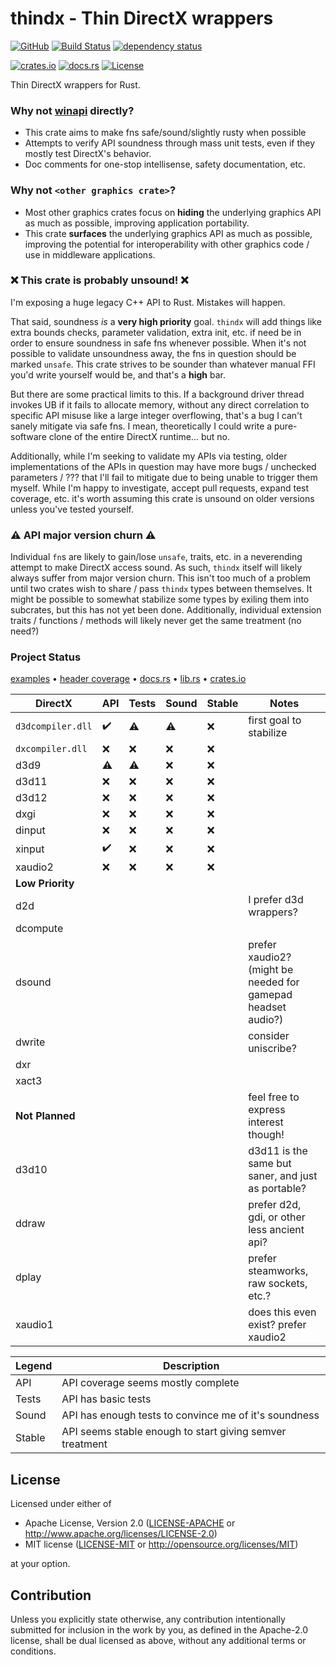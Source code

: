 # thindx - **Thin** **D**irect**X** wrappers

[![GitHub](https://img.shields.io/github/stars/MaulingMonkey/thindx.svg?label=GitHub&style=social)](https://github.com/MaulingMonkey/thindx)
[![Build Status](https://github.com/MaulingMonkey/thindx/workflows/Rust/badge.svg)](https://github.com/MaulingMonkey/thindx/actions?query=workflow%3Arust)
[![dependency status](https://deps.rs/repo/github/MaulingMonkey/thindx/status.svg)](https://deps.rs/repo/github/MaulingMonkey/thindx)

[![crates.io](https://img.shields.io/crates/v/thindx.svg)](https://crates.io/crates/thindx)
[![docs.rs](https://docs.rs/thindx/badge.svg)](https://docs.rs/thindx)
[![License](https://img.shields.io/crates/l/thindx.svg)](https://github.com/MaulingMonkey/thindx)

Thin DirectX wrappers for Rust.

### Why not [winapi] directly?

*   This crate aims to make fns safe/sound/slightly rusty when possible
*   Attempts to verify API soundness through mass unit tests, even if they mostly test DirectX's behavior.
*   Doc comments for one-stop intellisense, safety documentation, etc.

### Why not `<other graphics crate>`?

*   Most other graphics crates focus on **hiding** the underlying graphics API as much as possible, improving application portability.
*   This crate **surfaces** the underlying graphics API as much as possible, improving the potential for interoperability with other graphics code / use in middleware applications.

### ❌ This crate is probably unsound! ❌

I'm exposing a huge legacy C++ API to Rust.  Mistakes will happen.

That said, soundness *is* a **very high priority** goal.  `thindx` will add things like extra bounds checks, parameter
validation, extra init, etc. if need be in order to ensure soundness in safe fns whenever possible.  When it's not
possible to validate unsoundness away, the fns in question should be marked `unsafe`.  This crate strives to be sounder
than whatever manual FFI you'd write yourself would be, and that's a **high** bar.

But there are some practical limits to this.  If a background driver thread invokes UB if it fails to allocate memory,
without any direct correlation to specific API misuse like a large integer overflowing, that's a bug I can't sanely
mitigate via safe fns.  I mean, theoretically I could write a pure-software clone of the entire DirectX runtime... but no.

Additionally, while I'm seeking to validate my APIs via testing, older implementations of the APIs in question may have
more bugs / unchecked parameters / ??? that I'll fail to mitigate due to being unable to trigger them myself.  While I'm
happy to investigate, accept pull requests, expand test coverage, etc. it's worth assuming this crate is unsound on
older versions unless you've tested yourself.

### ⚠️ API major version churn ⚠️

Individual `fn`s are likely to gain/lose `unsafe`, traits, etc. in a neverending attempt to make DirectX access sound.
As such, `thindx` itself will likely always suffer from major version churn.
This isn't too much of a problem until two crates wish to share / pass `thindx` types between themselves.
It might be possible to somewhat stabilize some types by exiling them into subcrates, but this has not yet been done.
Additionally, individual extension traits / functions / methods will likely never get the same treatment (no need?)



### Project Status

[examples](https://docs.rs/thindx/*/thindx/_examples/)
•
[header coverage](https://docs.rs/thindx/*/thindx/_headers/)
•
[docs.rs](https://docs.rs/thindx)
•
[lib.rs](https://lib.rs/crates/thindx)
•
[crates.io](https://crates.io/crates/thindx)

| DirectX           | API   | Tests | Sound | Stable| Notes |
| ----------------- | ----- | ----- | ----- | ----- | ----- |
| `d3dcompiler.dll` | ✔️    | ⚠️    | ⚠️    | ❌    | first goal to stabilize
| `dxcompiler.dll`  | ❌    | ❌    | ❌    | ❌    |
| d3d9              | ⚠️    | ⚠️    | ❌    | ❌    |
| d3d11             | ❌    | ❌    | ❌    | ❌    |
| d3d12             | ❌    | ❌    | ❌    | ❌    |
| dxgi              | ❌    | ❌    | ❌    | ❌    |
| dinput            | ❌    | ❌    | ❌    | ❌    |
| xinput            | ✔️    | ❌    | ❌    | ❌    |
| xaudio2           | ❌    | ❌    | ❌    | ❌    |
| **Low Priority**  |
| d2d               | | | | | I prefer d3d wrappers?
| dcompute          | | | | |
| dsound            | | | | | prefer xaudio2? (might be needed for gamepad headset audio?)
| dwrite            | | | | | consider uniscribe?
| dxr               | | | | |
| xact3             | | | | |
| **Not Planned**   | | | | | feel free to express interest though!
| d3d10             | | | | | d3d11 is the same but saner, and just as portable?
| ddraw             | | | | | prefer d2d, gdi, or other less ancient api?
| dplay             | | | | | prefer steamworks, raw sockets, etc.?
| xaudio1           | | | | | does this even exist? prefer xaudio2

| Legend    | Description   |
| --------- | ------------- |
| API       | API coverage seems mostly complete
| Tests     | API has basic tests
| Sound     | API has enough tests to convince me of it's soundness
| Stable    | API seems stable enough to start giving semver treatment



<h2 name="license">License</h2>

Licensed under either of

* Apache License, Version 2.0 ([LICENSE-APACHE](LICENSE-APACHE) or <http://www.apache.org/licenses/LICENSE-2.0>)
* MIT license ([LICENSE-MIT](LICENSE-MIT) or <http://opensource.org/licenses/MIT>)

at your option.



<h2 name="contribution">Contribution</h2>

Unless you explicitly state otherwise, any contribution intentionally submitted
for inclusion in the work by you, as defined in the Apache-2.0 license, shall be
dual licensed as above, without any additional terms or conditions.



<!-- references -->
[winapi]:                   http://docs.rs/winapi/0.3/
